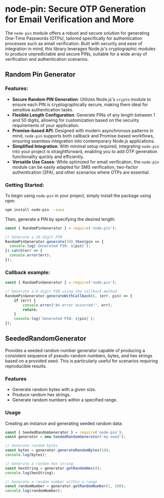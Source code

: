 # node-pin: Secure OTP Generation for Email Verification and More

The `node-pin` module offers a robust and secure solution for generating One-Time Passwords (OTPs), tailored specifically for authentication processes such as email verification. Built with security and ease of integration in mind, this library leverages Node.js's cryptographic modules to produce unpredictable and secure PINs, suitable for a wide array of verification and authentication scenarios.

## Random Pin Generator

### Features:
- **Secure Random PIN Generation**: Utilizes Node.js's `crypto` module to ensure each PIN is cryptographically secure, making them ideal for sensitive authentication tasks.
- **Flexible Length Configuration**: Generate PINs of any length between 1 and 50 digits, allowing for customization based on the security requirements of your application.
- **Promise-based API**: Designed with modern asynchronous patterns in mind, `node-pin` supports both callback and Promise-based workflows, ensuring seamless integration into contemporary Node.js applications.
- **Simplified Integration**: With minimal setup required, integrating `node-pin` into your project is straightforward, enabling you to add OTP generation functionality quickly and efficiently.
- **Versatile Use Cases**: While optimized for email verification, the `node-pin` module can be easily adapted for SMS verification, two-factor authentication (2FA), and other scenarios where OTPs are essential.

### Getting Started:

To begin using `node-pin` in your project, simply install the package using npm:

```bash
npm install node-pin --save
```

Then, generate a PIN by specifying the desired length:

```javascript
const { RandomPinGenerator } = require('node-pin');

// Generate a 20-digit PIN
RandomPinGenerator.generate(20).then(pin => {
  console.log(`Generated PIN: ${pin}`);
}).catch(err => {
  console.error(err);
});
```

### Callback example:

```javascript
const { RandomPinGenerator } = require('node-pin');

// Generate a 6-digit PIN using the callback method
RandomPinGenerator.generateWithCallback(6, (err, pin) => {
    if (err) {
        console.error("An error occurred:", err);
        return;
    }
    console.log(`Generated PIN: ${pin}`);
});
```

## SeededRandomGenerator

Provides a seeded random number generator capable of producing a consistent sequence of pseudo-random numbers, bytes, and hex strings based on a provided seed. This is particularly useful for scenarios requiring reproducible results.

### Features

- Generate random bytes with a given size.
- Produce random hex strings.
- Generate random numbers within a specified range.

### Usage

Creating an instance and generating seeded random data:

```javascript
const { SeededRandomGenerator } = require('node-pin');
const generator = new SeededRandomGenerator('my-seed');

// Generate random bytes
const bytes = generator.generateRandomBytes(10);
console.log(bytes);

// Generate a random hex string
const hexString = generator.getRandomHex(4);
console.log(hexString);

// Generate a random number within a range
const randomNumber = generator.getRandomNumber(1, 100);
console.log(randomNumber);
```